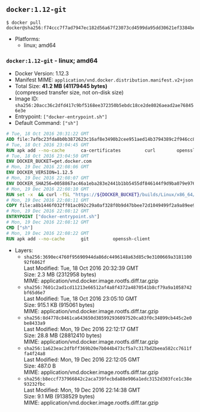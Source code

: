 ## `docker:1.12-git`

```console
$ docker pull docker@sha256:f74ccc7f7ad7947ec182d56a67f23073cd4599da95dd30621ef3384be284d4e2
```

-	Platforms:
	-	linux; amd64

### `docker:1.12-git` - linux; amd64

-	Docker Version: 1.12.3
-	Manifest MIME: `application/vnd.docker.distribution.manifest.v2+json`
-	Total Size: **41.2 MB (41179445 bytes)**  
	(compressed transfer size, not on-disk size)
-	Image ID: `sha256:20acc36c2dfd417c9bf5168ee372350b5ebdc18ce2de8026aead2ae768456e3e`
-	Entrypoint: `["docker-entrypoint.sh"]`
-	Default Command: `["sh"]`

```dockerfile
# Tue, 18 Oct 2016 20:31:22 GMT
ADD file:7afbc23fda8b0b3872623c16af8e3490b2cee951aed14b3794389c2f946cc8c7 in / 
# Tue, 18 Oct 2016 23:04:45 GMT
RUN apk add --no-cache 		ca-certificates 		curl 		openssl
# Tue, 18 Oct 2016 23:04:50 GMT
ENV DOCKER_BUCKET=get.docker.com
# Mon, 19 Dec 2016 22:08:06 GMT
ENV DOCKER_VERSION=1.12.5
# Mon, 19 Dec 2016 22:08:07 GMT
ENV DOCKER_SHA256=0058867ac46a1eba283e2441b1bb5455df846144f9d9ba079e97655399d4a2c6
# Mon, 19 Dec 2016 22:08:10 GMT
RUN set -x 	&& curl -fSL "https://${DOCKER_BUCKET}/builds/Linux/x86_64/docker-${DOCKER_VERSION}.tgz" -o docker.tgz 	&& echo "${DOCKER_SHA256} *docker.tgz" | sha256sum -c - 	&& tar -xzvf docker.tgz 	&& mv docker/* /usr/local/bin/ 	&& rmdir docker 	&& rm docker.tgz 	&& docker -v
# Mon, 19 Dec 2016 22:08:11 GMT
COPY file:a8b1446f032ff01ac092c29a0af328f0b9d47bbee72d1049499f2a9a89ee988a in /usr/local/bin/ 
# Mon, 19 Dec 2016 22:08:12 GMT
ENTRYPOINT ["docker-entrypoint.sh"]
# Mon, 19 Dec 2016 22:08:12 GMT
CMD ["sh"]
# Mon, 19 Dec 2016 22:08:22 GMT
RUN apk add --no-cache 		git 		openssh-client
```

-	Layers:
	-	`sha256:3690ec4760f95690944da86dc4496148a63d85c9e3100669a318110092f6862f`  
		Last Modified: Tue, 18 Oct 2016 20:32:39 GMT  
		Size: 2.3 MB (2312958 bytes)  
		MIME: application/vnd.docker.image.rootfs.diff.tar.gzip
	-	`sha256:7601c2ad1cd11213e66512af4a8f4372a4870541b8cf79a9a1058742bf65d6e7`  
		Last Modified: Tue, 18 Oct 2016 23:05:10 GMT  
		Size: 915.1 KB (915061 bytes)  
		MIME: application/vnd.docker.image.rootfs.diff.tar.gzip
	-	`sha256:8d4778c8461ca643650d385992936097520ca83f0c34899cb445c2e0be8433a9`  
		Last Modified: Mon, 19 Dec 2016 22:12:17 GMT  
		Size: 28.8 MB (28812410 bytes)  
		MIME: application/vnd.docker.image.rootfs.diff.tar.gzip
	-	`sha256:1a623eac2dfbff369b20e7b044b473cf5a7c317bd2beea582cc7611ffa4f24a8`  
		Last Modified: Mon, 19 Dec 2016 22:12:05 GMT  
		Size: 487.0 B  
		MIME: application/vnd.docker.image.rootfs.diff.tar.gzip
	-	`sha256:b8eccf737966842c2aca739fecbda88e906a1edc3152d303fce1c38e93232fbc`  
		Last Modified: Mon, 19 Dec 2016 22:14:38 GMT  
		Size: 9.1 MB (9138529 bytes)  
		MIME: application/vnd.docker.image.rootfs.diff.tar.gzip
